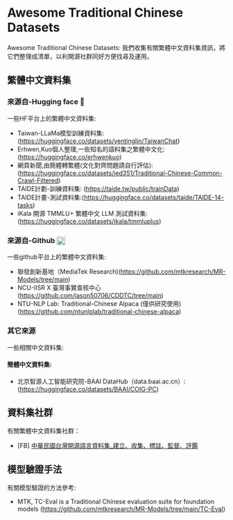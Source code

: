 # Awesome Traditional Chinese Datasets
Awesome Traditional Chinese Datasets: 
我們收集有關繁體中文資料集資訊，將它們整理成清單，以利開源社群同好方便找尋及運用。

## 繁體中文資料集

### 來源自-Hugging face 🤗
一些HF平台上的繁體中文資料集:
- Taiwan-LLaMa模型訓練資料集: (https://huggingface.co/datasets/yentinglin/TaiwanChat)
- Erhwen,Kuo個人整理,一些知名的語料集之繁體中文化:(https://huggingface.co/erhwenkuo)
- 網頁新聞,由簡體轉繁體(文化對齊問題請自行評估):(https://huggingface.co/datasets/jed351/Traditional-Chinese-Common-Crawl-Filtered)
- TAIDE計劃-訓練資料集: (https://taide.tw/public/trainData)
- TAIDE計畫-測試資料集:(https://huggingface.co/datasets/taide/TAIDE-14-tasks)
- iKala 開源 TMMLU+ 繁體中文 LLM 測試資料集:(https://huggingface.co/datasets/ikala/tmmluplus)


### 來源自-Github <img class="emoji" title=":octocat:" alt=":octocat:" src="https://github.githubassets.com/images/icons/emoji/octocat.png" height="20" width="20" align="absmiddle">

一些github平台上的繁體中文資料集:
- 聯發創新基地（MediaTek Research)(https://github.com/mtkresearch/MR-Models/tree/main)
- NCU-IISR X 臺灣事實查核中心(https://github.com/jason50706/CDDTC/tree/main)
- NTU-NLP Lab: Traditional-Chinese Alpaca (僅供研究使用)
(https://github.com/ntunlplab/traditional-chinese-alpaca)

### 其它來源
一些相關中文資料集:
#### 簡體中文資料集:
- 北京智源人工智能研究院-BAAI DataHub（data.baai.ac.cn）:(https://huggingface.co/datasets/BAAI/COIG-PC)

## 資料集社群
有關繁體中文資料集社群：
- [FB] [中華民國台灣開源語言資料集_建立、收集、標註、監督、評鑑](https://www.facebook.com/groups/290103150640341/)

## 模型驗證手法
有關模型驗證的方法參考:
- MTK, TC-Eval is a Traditional Chinese evaluation suite for foundation models (https://github.com/mtkresearch/MR-Models/tree/main/TC-Eval)


<!--stackedit_data:
eyJoaXN0b3J5IjpbLTEwMjY0NTYyMTQsNTg0NTIxNTI3LDYwMT
Q2ODM4MywtMTcwNzE1MTAxMCwtMTg3MjU2NDQyNiwtMTcwNzE1
MTAxMCwxNjMxNzM0OCwxNDE1MjMyMzIxXX0=
-->